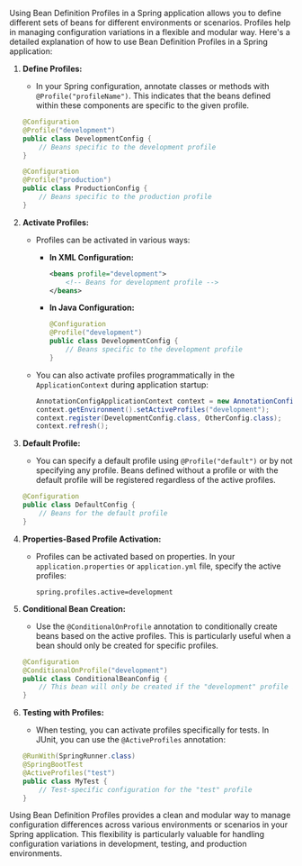 Using Bean Definition Profiles in a Spring application allows you to define different sets of beans for different environments or scenarios. Profiles help in managing configuration variations in a flexible and modular way. Here's a detailed explanation of how to use Bean Definition Profiles in a Spring application:

1. **Define Profiles:**
   - In your Spring configuration, annotate classes or methods with `@Profile("profileName")`. This indicates that the beans defined within these components are specific to the given profile.

   ```java
   @Configuration
   @Profile("development")
   public class DevelopmentConfig {
       // Beans specific to the development profile
   }
   ```

   ```java
   @Configuration
   @Profile("production")
   public class ProductionConfig {
       // Beans specific to the production profile
   }
   ```

2. **Activate Profiles:**
   - Profiles can be activated in various ways:
     - **In XML Configuration:**
       ```xml
       <beans profile="development">
           <!-- Beans for development profile -->
       </beans>
       ```
     - **In Java Configuration:**
       ```java
       @Configuration
       @Profile("development")
       public class DevelopmentConfig {
           // Beans specific to the development profile
       }
       ```

   - You can also activate profiles programmatically in the `ApplicationContext` during application startup:

     ```java
     AnnotationConfigApplicationContext context = new AnnotationConfigApplicationContext();
     context.getEnvironment().setActiveProfiles("development");
     context.register(DevelopmentConfig.class, OtherConfig.class);
     context.refresh();
     ```

3. **Default Profile:**
   - You can specify a default profile using `@Profile("default")` or by not specifying any profile. Beans defined without a profile or with the default profile will be registered regardless of the active profiles.

   ```java
   @Configuration
   public class DefaultConfig {
       // Beans for the default profile
   }
   ```

4. **Properties-Based Profile Activation:**
   - Profiles can be activated based on properties. In your `application.properties` or `application.yml` file, specify the active profiles:

     ```properties
     spring.profiles.active=development
     ```

5. **Conditional Bean Creation:**
   - Use the `@ConditionalOnProfile` annotation to conditionally create beans based on the active profiles. This is particularly useful when a bean should only be created for specific profiles.

   ```java
   @Configuration
   @ConditionalOnProfile("development")
   public class ConditionalBeanConfig {
       // This bean will only be created if the "development" profile is active
   }
   ```

6. **Testing with Profiles:**
   - When testing, you can activate profiles specifically for tests. In JUnit, you can use the `@ActiveProfiles` annotation:

   ```java
   @RunWith(SpringRunner.class)
   @SpringBootTest
   @ActiveProfiles("test")
   public class MyTest {
       // Test-specific configuration for the "test" profile
   }
   ```

Using Bean Definition Profiles provides a clean and modular way to manage configuration differences across various environments or scenarios in your Spring application. This flexibility is particularly valuable for handling configuration variations in development, testing, and production environments.